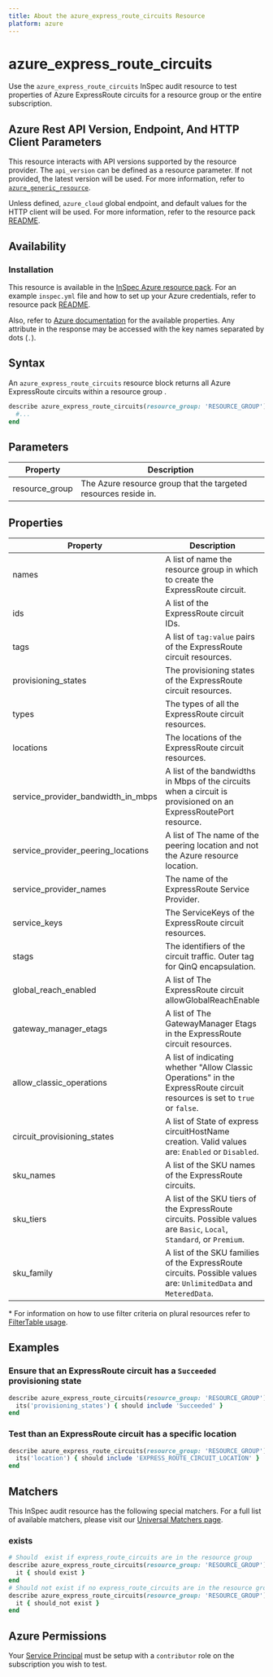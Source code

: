 ```yaml
---
title: About the azure_express_route_circuits Resource
platform: azure
---
```


# azure_express_route_circuits

Use the `azure_express_route_circuits` InSpec audit resource to test properties of Azure ExpressRoute circuits for a resource group or the entire subscription.

## Azure Rest API Version, Endpoint, And HTTP Client Parameters

This resource interacts with API versions supported by the resource provider.
The `api_version` can be defined as a resource parameter.
If not provided, the latest version will be used.
For more information, refer to [`azure_generic_resource`](azure_generic_resource.md).

Unless defined, `azure_cloud` global endpoint, and default values for the HTTP client will be used.
For more information, refer to the resource pack [README](../../README.md).

## Availability

### Installation

This resource is available in the [InSpec Azure resource pack](https://github.com/inspec/inspec-azure).
For an example `inspec.yml` file and how to set up your Azure credentials, refer to resource pack [README](../../README.md#Service-Principal).

Also, refer to [Azure documentation](https://docs.microsoft.com/en-us/rest/api/expressroute/express-route-circuits/list) for the available properties.
Any attribute in the response may be accessed with the key names separated by dots (`.`).

## Syntax

An `azure_express_route_circuits` resource block returns all Azure ExpressRoute circuits within a resource group .

```ruby
describe azure_express_route_circuits(resource_group: 'RESOURCE_GROUP') do
  #...
end
```
## Parameters

|Property        | Description                                                                          |
|----------------|--------------------------------------------------------------------------------------|
| resource_group | The Azure resource group that the targeted resources reside in.                      |

## Properties

|Property       | Description                                                                          | Filter Criteria<superscript>*</superscript> |
|---------------|--------------------------------------------------------------------------------------|-----------------|
| names         | A list of name the resource group in which to create the ExpressRoute circuit.       | `name`          |
| ids           | A list of the ExpressRoute circuit IDs.                                              | `id`            |
| tags          | A list of `tag:value` pairs of the ExpressRoute circuit resources.                   | `tags`          |
| provisioning_states | The provisioning states of the ExpressRoute circuit resources.                 | `provisioning_state` |
| types         | The types of all the ExpressRoute circuit resources.                                 | `type`          |
| locations     | The locations of the ExpressRoute circuit resources.                                 | `location`      |
| service_provider_bandwidth_in_mbps | A list of the bandwidths in Mbps of the circuits when a circuit is provisioned on an ExpressRoutePort resource. | `service_provider_bandwidth_in_mbps` |
| service_provider_peering_locations | A list of The name of the peering location and not the Azure resource location.                                 | `service_provider_peering_location`  |
| service_provider_names             |   The name of the ExpressRoute Service Provider.                | `service_provider_name` |
| service_keys  | The ServiceKeys of the ExpressRoute circuit resources.                               | `service_key`   |
| stags         | The identifiers of the circuit traffic. Outer tag for QinQ encapsulation.            | `stag`          |
| global_reach_enabled               | A list of The ExpressRoute circuit allowGlobalReachEnable       | `global_reach_enabled` |
| gateway_manager_etags              | A list of The GatewayManager Etags in the ExpressRoute circuit resources.                                       | `gateway_manager_etag`               |
| allow_classic_operations           | A list of indicating whether "Allow Classic Operations" in the ExpressRoute circuit resources is set to `true` or `false`.  | `allow_classic_operation`|
| circuit_provisioning_states        | A list of State of express circuitHostName creation. Valid values are: `Enabled` or `Disabled`.                 | `circuit_provisioning_state`         |
| sku_names     | A list of the SKU names of the ExpressRoute circuits.                                | `sku_name`      |
| sku_tiers     | A list of the SKU tiers of the ExpressRoute circuits. Possible values are `Basic`, `Local`, `Standard`, or `Premium`.                | `sku_tier`                           |
| sku_family    | A list of the SKU families of the ExpressRoute circuits. Possible values are: `UnlimitedData` and `MeteredData`.                     | `sku_family`                         |

<superscript>*</superscript> For information on how to use filter criteria on plural resources refer to [FilterTable usage](https://github.com/inspec/inspec/blob/master/dev-docs/filtertable-usage.md).

## Examples

### Ensure that an ExpressRoute circuit has a `Succeeded` provisioning state

```ruby
describe azure_express_route_circuits(resource_group: 'RESOURCE_GROUP') do
  its('provisioning_states') { should include 'Succeeded' }
end
```

### Test than an ExpressRoute circuit has a specific location

```ruby
describe azure_express_route_circuits(resource_group: 'RESOURCE_GROUP') do
  its('location') { should include 'EXPRESS_ROUTE_CIRCUIT_LOCATION' }
end
```

## Matchers

This InSpec audit resource has the following special matchers. For a full list of available matchers, please visit our [Universal Matchers page](https://www.inspec.io/docs/reference/matchers/).

### exists

```ruby
# Should  exist if express_route_circuits are in the resource group
describe azure_express_route_circuits(resource_group: 'RESOURCE_GROUP') do
  it { should exist }
end
# Should not exist if no express_route_circuits are in the resource group
describe azure_express_route_circuits(resource_group: 'RESOURCE_GROUP') do
  it { should_not exist }
end
```
## Azure Permissions

Your [Service Principal](https://docs.microsoft.com/en-us/azure/azure-resource-manager/resource-group-create-service-principal-portal) must be setup with a `contributor` role on the subscription you wish to test.
